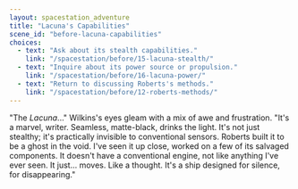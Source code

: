 ```yaml
---
layout: spacestation_adventure
title: "Lacuna's Capabilities"
scene_id: "before-lacuna-capabilities"
choices:
  - text: "Ask about its stealth capabilities."
    link: "/spacestation/before/15-lacuna-stealth/"
  - text: "Inquire about its power source or propulsion."
    link: "/spacestation/before/16-lacuna-power/"
  - text: "Return to discussing Roberts's methods."
    link: "/spacestation/before/12-roberts-methods/"
---
```


"The *Lacuna*..." Wilkins's eyes gleam with a mix of awe and frustration. "It's a marvel, writer. Seamless, matte-black, drinks the light. It's not just stealthy; it's practically invisible to conventional sensors. Roberts built it to be a ghost in the void. I've seen it up close, worked on a few of its salvaged components. It doesn't have a conventional engine, not like anything I've ever seen. It just... moves. Like a thought. It's a ship designed for silence, for disappearing."
